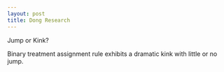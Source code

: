 ```yaml
---
layout: post
title: Dong Research
---
```


Jump or Kink? 

Binary treatment assignment rule exhibits a dramatic kink with little or no jump.
